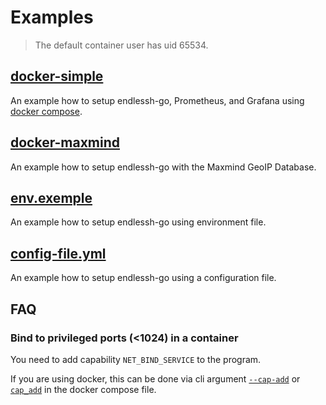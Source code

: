 # Examples

> The default container user has uid 65534.

## [docker-simple](./docker-simple)

An example how to setup endlessh-go, Prometheus, and Grafana using [docker compose](https://docs.docker.com/compose/).

## [docker-maxmind](./docker-maxmind)

An example how to setup endlessh-go with the Maxmind GeoIP Database.

## [env.exemple](./env.exemple)

An example how to setup endlessh-go using environment file.

## [config-file.yml](./config-file.yml)

An example how to setup endlessh-go using a configuration file.

## FAQ
### Bind to privileged ports (<1024) in a container

You need to add capability `NET_BIND_SERVICE` to the program.

If you are using docker, this can be done via cli argument [`--cap-add`](https://docs.docker.com/engine/reference/run/#runtime-privilege-and-linux-capabilities) or [`cap_add`](https://docs.docker.com/compose/compose-file/compose-file-v3/#cap_add-cap_drop) in the docker compose file.
